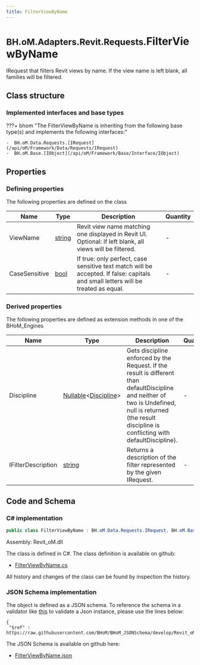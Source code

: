 ```yaml
---
title: FilterViewByName
---
```


# <small>BH.oM.Adapters.Revit.Requests.</small>**FilterViewByName**

IRequest that filters Revit views by name. If the view name is left blank, all families will be filtered.

## Class structure

### Implemented interfaces and base types

???+ bhom "The FilterViewByName is inheriting from the following base type(s) and implements the following interfaces:"

    -  BH.oM.Data.Requests.[IRequest](/api/oM/Framework/Data/Requests/IRequest)
    -  BH.oM.Base.[IObject](/api/oM/Framework/Base/Interface/IObject)


## Properties



### Defining properties

The following properties are defined on the class

| Name             | Type             | Description      | Quantity         |
|------------------|------------------|------------------|------------------|
| ViewName | [string](https://learn.microsoft.com/en-us/dotnet/api/System.String?view=netstandard-2.0) | Revit view name matching one displayed in Revit UI. Optional: if left blank, all views will be filtered. | - |
| CaseSensitive | [bool](https://learn.microsoft.com/en-us/dotnet/api/System.Boolean?view=netstandard-2.0) | If true: only perfect, case sensitive text match will be accepted. If false: capitals and small letters will be treated as equal. | - |


### Derived properties

The following properties are defined as extension methods in one of the BHoM_Engines

| Name             | Type             | Description      | Quantity         | Engine           |
|------------------|------------------|------------------|------------------|------------------|
| Discipline | [Nullable](https://learn.microsoft.com/en-us/dotnet/api/System.Nullable-1?view=netstandard-2.0)&lt;[Discipline](/api/oM/Adapter/Adapters/Revit/Enums/Discipline)&gt; | Gets discipline enforced by the Request. If the result is different than defaultDiscipline and neither of two is Undefined, null is returned (the result discipline is conflicting with defaultDiscipline). | - | Revit_Engine |
| IFilterDescription | [string](https://learn.microsoft.com/en-us/dotnet/api/System.String?view=netstandard-2.0) | Returns a description of the filter represented by the given IRequest. | - | Revit_Engine |


## Code and Schema

### C# implementation

``` C# title="C#"
public class FilterViewByName : BH.oM.Data.Requests.IRequest, BH.oM.Base.IObject
```

Assembly: Revit_oM.dll

The class is defined in C#. The class definition is available on github:

- [FilterViewByName.cs](https://github.com/BHoM/Revit_Toolkit/blob/develop/Revit_oM/Requests\FilterViewByName.cs)

All history and changes of the class can be found by inspection the history.
### JSON Schema implementation

The object is defined as a JSON schema. To reference the schema in a validator like [this](https://www.jsonschemavalidator.net/) to validate a Json instance, please use the lines below:

``` { .json .copy .select } title="JSON Schema"
{
 "$ref" : https://raw.githubusercontent.com/BHoM/BHoM_JSONSchema/develop/Revit_oM/Requests/FilterViewByName.json}
```

The JSON Schema is available on github here:

- [FilterViewByName.json](https://github.com/BHoM/BHoM_JSONSchema/blob/develop/Revit_oM/Requests/FilterViewByName.json)
